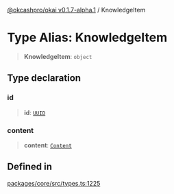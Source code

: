 [@okcashpro/okai v0.1.7-alpha.1](../index.md) / KnowledgeItem

# Type Alias: KnowledgeItem

> **KnowledgeItem**: `object`

## Type declaration

### id

> **id**: [`UUID`](UUID.md)

### content

> **content**: [`Content`](../interfaces/Content.md)

## Defined in

[packages/core/src/types.ts:1225](https://github.com/okcashpro/okai/blob/main/packages/core/src/types.ts#L1225)
